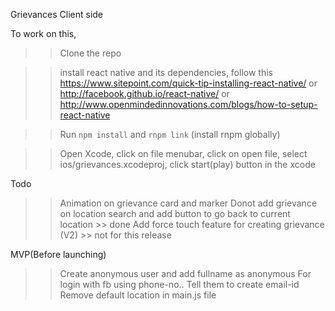Grievances Client side

To work on this,
>> Clone the repo

>> install react native and its dependencies, follow this
 https://www.sitepoint.com/quick-tip-installing-react-native/ or http://facebook.github.io/react-native/ or
 http://www.openmindedinnovations.com/blogs/how-to-setup-react-native

>> Run `npm install` and `rnpm link` (install rnpm globally)

>> Open Xcode, click on file menubar, click on open file, select ios/grievances.xcodeproj, click start(play) button in the xcode


Todo
>> Animation on grievance card and marker
>> Donot add grievance on location search and add button to go back to current location >> done
>> Add force touch feature for creating grievance (V2) >> not for this release


MVP(Before launching)
>> Create anonymous user and add fullname as anonymous
>> For login with fb using phone-no.. Tell them to create email-id
>> Remove default location in main.js file

